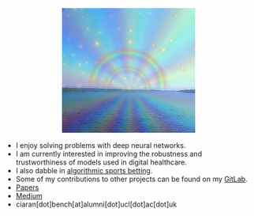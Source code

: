 <div align="center">
  <img src="readme.jpg" width="270">
</div>

<ul>
<li>I enjoy solving problems with deep neural networks.</li>
<li>I am currently interested in improving the robustness and trustworthiness of models used in digital healthcare.</li>
<li>I also dabble in <a href="http://ufc-fight-predictor.com/">algorithmic sports betting</a>.</li>
<li>Some of my contributions to other projects can be found on my <a href = "https://gitlab.com/ciaranbench">GitLab</a>.</li>
<li><a href="https://ciaranbench.github.io/publications">Papers</a></li>
<li><a href = "https://medium.com/@ciaranbench">Medium</a></li>
<li>ciaran[dot]bench[at]alumni[dot]ucl[dot]ac[dot]uk</li>
</ul>


